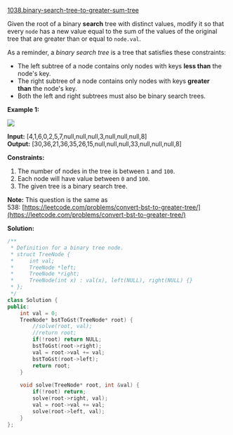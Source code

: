 [1038.binary-search-tree-to-greater-sum-tree](https://leetcode.com/problems/binary-search-tree-to-greater-sum-tree/)  

Given the root of a binary **search** tree with distinct values, modify it so that every `node` has a new value equal to the sum of the values of the original tree that are greater than or equal to `node.val`.

As a reminder, a _binary search tree_ is a tree that satisfies these constraints:

*   The left subtree of a node contains only nodes with keys **less than** the node's key.
*   The right subtree of a node contains only nodes with keys **greater than** the node's key.
*   Both the left and right subtrees must also be binary search trees.

**Example 1:**

**![](https://assets.leetcode.com/uploads/2019/05/02/tree.png)**

  
**Input:** \[4,1,6,0,2,5,7,null,null,null,3,null,null,null,8\]  
**Output:** \[30,36,21,36,35,26,15,null,null,null,33,null,null,null,8\]  

**Constraints:**

1.  The number of nodes in the tree is between `1` and `100`.
2.  Each node will have value between `0` and `100`.
3.  The given tree is a binary search tree.

**Note:** This question is the same as 538: [https://leetcode.com/problems/convert-bst-to-greater-tree/](https://leetcode.com/problems/convert-bst-to-greater-tree/)  



**Solution:**  

```cpp
/**
 * Definition for a binary tree node.
 * struct TreeNode {
 *     int val;
 *     TreeNode *left;
 *     TreeNode *right;
 *     TreeNode(int x) : val(x), left(NULL), right(NULL) {}
 * };
 */
class Solution {
public:
    int val = 0;
    TreeNode* bstToGst(TreeNode* root) {
        //solve(root, val);
        //return root;
        if(!root) return NULL;
        bstToGst(root->right);
        val = root->val += val;
        bstToGst(root->left);
        return root;
    }
    
    void solve(TreeNode* root, int &val) {
        if(!root) return;
        solve(root->right, val);
        val = root->val += val;
        solve(root->left, val);
    }
};
```
      